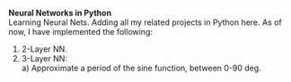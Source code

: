 **Neural Networks in Python**
<br/>
Learning Neural Nets. Adding all my related projects in Python here. As of now, I have implemented the following: <br/>
1) 2-Layer NN. <br/>
2) 3-Layer NN: <br/>
    a) Approximate a period of the sine function, between 0-90 deg.
